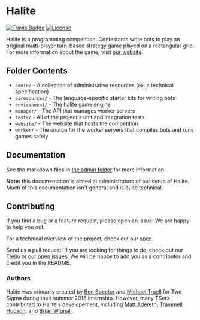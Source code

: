 # Halite

[![Travis Badge](https://travis-ci.org/HaliteChallenge/Halite.svg?branch=master)](https://travis-ci.org/HaliteChallenge/Halite)
[![License](https://img.shields.io/badge/license-MIT-blue.svg)](https://raw.githubusercontent.com/HaliteChallenge/Halite/master/LICENSE)

Halite is a programming competition. Contestants write bots to play an original multi-player turn-based strategy game played on a rectangular grid. For more information about the game, visit [our website](http://halite.io).

## Folder Contents

- `admin/` - A collection of administrative resources (ex. a technical specification)
- `airesources/` - The language-specific starter kits for writing bots
- `environment/` - The halite game engine 
- `manager/` - The API that manages worker servers
- `tests/` - All of the project's unit and integration tests
- `website/` - The website that hosts the competition
- `worker/` - The source for the worker servers that compiles bots and runs games safely

## Documentation

See the markdown files in [the admin folder](/admin) for more information. 

**Note:** this documentation is aimed at administrators of our setup of Halite. Much of this documentation isn't general and is quite technical.

## Contributing

If you find a bug or a feature request, please open an issue. We are happy to help you out.

For a technical overview of the project, check out our [spec](https://github.com/HaliteChallenge/Halite/blob/master/admin/SPEC.md).

Send us a pull request! If you are looking for things to do, check out our [Trello](https://trello.com/b/z8jUXTA0/halite) or [our open issues](https://github.com/HaliteChallenge/Halite/issues). We will be happy to add you as a contributor and credit you in the README.

### Authors

Halite was primarily created by [Ben Spector](https://github.com/Sydriax) and [Michael Truell](https://github.com/truell20) for Two Sigma during their summer 2016 internship. However, many TSers contributed to Halite's developement, including [Matt Adereth](https://github.com/adereth), [Trammell Hudson](https://github.com/osresearch), and [Brian Wignall](https://github.com/bwignall).
